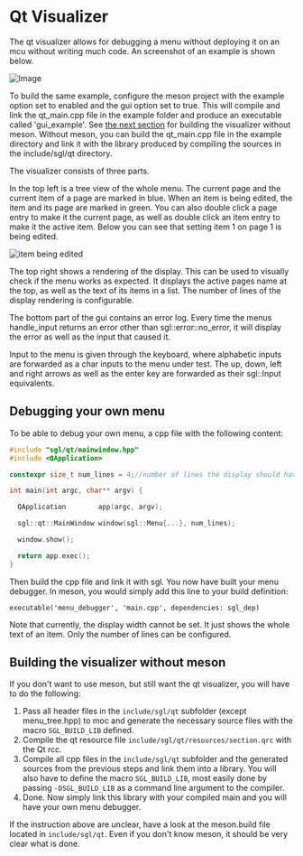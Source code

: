 # Qt Visualizer
The qt visualizer allows for debugging a menu without deploying it on an mcu without writing much code. An screenshot of an example is shown below. 

![Image](/docs/qt_visualizer.PNG)

To build the same example, configure the meson project with the example option set to enabled and the gui option set to true. This will compile and link the qt_main.cpp file in the example folder and produce an executable called 'gui_example'. See [the next section](#building-the-visualizer-without-meson) for building the visualizer without meson. Without meson, you can build the qt_main.cpp file in the example directory and link it with the library produced by compiling the sources in the include/sgl/qt directory.

The visualizer consists of three parts.

In the top left is a tree view of the whole menu. The current page and the current item of a page are marked in blue. When an item is being edited, the item and its page are marked in green. You can also double click a page entry to make it the current page, as well as double click an item entry to make it the active item. Below you can see that setting item 1 on page 1 is being edited.

![item being edited](/docs/visualizer_edit_mode.PNG)

The top right shows a rendering of the display. This can be used to visually check if the menu works as expected. It displays the active pages name at the top, as well as the text of its items in a list. The number of lines of the display rendering is configurable.

The bottom part of the gui contains an error log. Every time the menus handle_input returns an error other than sgl::error::no_error, it will display the error as well as the input that caused it.

Input to the menu is given through the keyboard, where alphabetic inputs are forwarded as a char inputs to the menu under test. The up, down, left and right arrows as well as the enter key are forwarded as their sgl::Input equivalents.

## Debugging your own menu
To be able to debug your own menu, a cpp file with the following content:

```cpp
#include "sgl/qt/mainwindow.hpp"
#include <QApplication>

constexpr size_t num_lines = 4;//number of lines the display should have

int main(int argc, char** argv) {

  QApplication        app(argc, argv);

  sgl::qt::MainWindow window(sgl::Menu{...}, num_lines);

  window.show();

  return app.exec();
}
```

Then build the cpp file and link it with sgl. You now have built your menu debugger.
In meson, you would simply add this line to your build definition:

``executable('menu_debugger', 'main.cpp', dependencies: sgl_dep)``

Note that currently, the display width cannot be set. It just shows the whole text of an item. Only the number of lines can be configured.

## Building the visualizer without meson
If you don't want to use meson, but still want the qt visualizer, you will have to do the following:
 1. Pass all header files in the `include/sgl/qt` subfolder (except menu_tree.hpp) to moc and generate the necessary source files with the macro `SGL_BUILD_LIB` defined.
 2. Compile the qt resource file `include/sgl/qt/resources/section.qrc` with the Qt rcc.
 3. Compile all cpp files in the `include/sgl/qt` subfolder and the generated sources from the previous steps and link them into a library. You will also have to define the macro `SGL_BUILD_LIB`, most easily done by passing `-DSGL_BUILD_LIB` as a command line argument to the compiler.
 4. Done. Now simply link this library with your compiled main and you will have your own menu debugger.

If the instruction above are unclear, have a look at the meson.build file located in `include/sgl/qt`. Even if you don't know meson, it should be very clear what is done.
